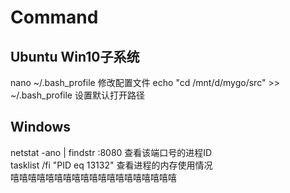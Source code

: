 # Command
## Ubuntu Win10子系统
nano ~/.bash_profile 修改配置文件
echo "cd /mnt/d/mygo/src" >> ~/.bash_profile  设置默认打开路径<br>
## Windows
netstat -ano | findstr :8080 查看该端口号的进程ID <br>
tasklist /fi "PID eq 13132" 查看进程的内存使用情况<br>
嘻嘻嘻嘻嘻嘻嘻嘻嘻嘻嘻嘻嘻嘻嘻嘻嘻嘻嘻
